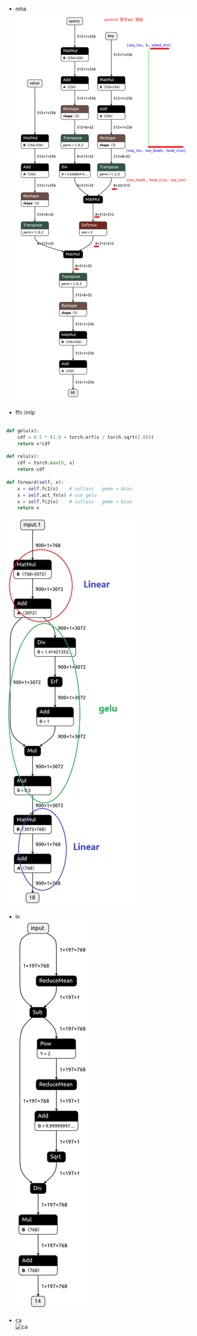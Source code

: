 
+ mha    
![mha](pt_self_atten.png)     

+ ffn /mlp
```py

def gelu(x):
    cdf = 0.5 * (1.0 + torch.erf(x / torch.sqrt(2.0)))
    return x*cdf

def relu(x):
    cdf = torch.max(0, x) 
    return cdf

def forward(self, x):
    x = self.fc1(x)    # cutlass   gemm + bias 
    x = self.act_fn(x) # use gelu  
    x = self.fc2(x)    # cutlass   gemm + bias 
    return x
```   
![ffn](ffn-use-gelu.png)

+ ln    
![ln](ln.png)

+ ca     
![ca](ca.png)
